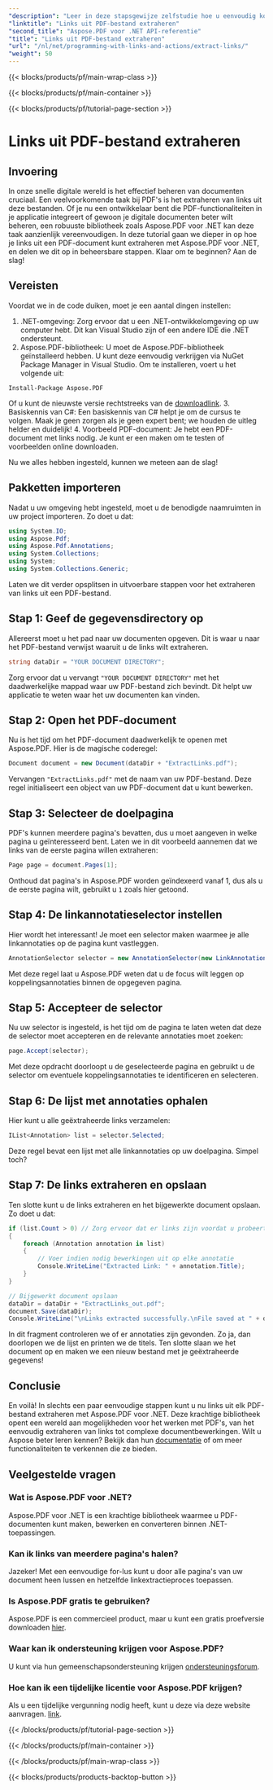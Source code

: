 ```yaml
---
"description": "Leer in deze stapsgewijze zelfstudie hoe u eenvoudig koppelingen uit PDF-bestanden kunt extraheren met Aspose.PDF voor .NET."
"linktitle": "Links uit PDF-bestand extraheren"
"second_title": "Aspose.PDF voor .NET API-referentie"
"title": "Links uit PDF-bestand extraheren"
"url": "/nl/net/programming-with-links-and-actions/extract-links/"
"weight": 50
---
```


{{< blocks/products/pf/main-wrap-class >}}

{{< blocks/products/pf/main-container >}}

{{< blocks/products/pf/tutorial-page-section >}}

# Links uit PDF-bestand extraheren

## Invoering

In onze snelle digitale wereld is het effectief beheren van documenten cruciaal. Een veelvoorkomende taak bij PDF's is het extraheren van links uit deze bestanden. Of je nu een ontwikkelaar bent die PDF-functionaliteiten in je applicatie integreert of gewoon je digitale documenten beter wilt beheren, een robuuste bibliotheek zoals Aspose.PDF voor .NET kan deze taak aanzienlijk vereenvoudigen. In deze tutorial gaan we dieper in op hoe je links uit een PDF-document kunt extraheren met Aspose.PDF voor .NET, en delen we dit op in beheersbare stappen. Klaar om te beginnen? Aan de slag!

## Vereisten

Voordat we in de code duiken, moet je een aantal dingen instellen:

1. .NET-omgeving: Zorg ervoor dat u een .NET-ontwikkelomgeving op uw computer hebt. Dit kan Visual Studio zijn of een andere IDE die .NET ondersteunt.
2. Aspose.PDF-bibliotheek: U moet de Aspose.PDF-bibliotheek geïnstalleerd hebben. U kunt deze eenvoudig verkrijgen via NuGet Package Manager in Visual Studio. Om te installeren, voert u het volgende uit:
```
Install-Package Aspose.PDF
```
   Of u kunt de nieuwste versie rechtstreeks van de [downloadlink](https://releases.aspose.com/pdf/net/).
3. Basiskennis van C#: Een basiskennis van C# helpt je om de cursus te volgen. Maak je geen zorgen als je geen expert bent; we houden de uitleg helder en duidelijk!
4. Voorbeeld PDF-document: Je hebt een PDF-document met links nodig. Je kunt er een maken om te testen of voorbeelden online downloaden.

Nu we alles hebben ingesteld, kunnen we meteen aan de slag!

## Pakketten importeren

Nadat u uw omgeving hebt ingesteld, moet u de benodigde naamruimten in uw project importeren. Zo doet u dat:

```csharp
using System.IO;
using Aspose.Pdf;
using Aspose.Pdf.Annotations;
using System.Collections;
using System;
using System.Collections.Generic;
```

Laten we dit verder opsplitsen in uitvoerbare stappen voor het extraheren van links uit een PDF-bestand.

## Stap 1: Geef de gegevensdirectory op

Allereerst moet u het pad naar uw documenten opgeven. Dit is waar u naar het PDF-bestand verwijst waaruit u de links wilt extraheren. 

```csharp
string dataDir = "YOUR DOCUMENT DIRECTORY";
```

Zorg ervoor dat u vervangt `"YOUR DOCUMENT DIRECTORY"` met het daadwerkelijke mappad waar uw PDF-bestand zich bevindt. Dit helpt uw applicatie te weten waar het uw documenten kan vinden.

## Stap 2: Open het PDF-document

Nu is het tijd om het PDF-document daadwerkelijk te openen met Aspose.PDF. Hier is de magische coderegel:

```csharp
Document document = new Document(dataDir + "ExtractLinks.pdf");
```

Vervangen `"ExtractLinks.pdf"` met de naam van uw PDF-bestand. Deze regel initialiseert een object van uw PDF-document dat u kunt bewerken.

## Stap 3: Selecteer de doelpagina

PDF's kunnen meerdere pagina's bevatten, dus u moet aangeven in welke pagina u geïnteresseerd bent. Laten we in dit voorbeeld aannemen dat we links van de eerste pagina willen extraheren:

```csharp
Page page = document.Pages[1];
```

Onthoud dat pagina's in Aspose.PDF worden geïndexeerd vanaf 1, dus als u de eerste pagina wilt, gebruikt u `1` zoals hier getoond.

## Stap 4: De linkannotatieselector instellen

Hier wordt het interessant! Je moet een selector maken waarmee je alle linkannotaties op de pagina kunt vastleggen.

```csharp
AnnotationSelector selector = new AnnotationSelector(new LinkAnnotation(page, Aspose.Pdf.Rectangle.Trivial));
```

Met deze regel laat u Aspose.PDF weten dat u de focus wilt leggen op koppelingsannotaties binnen de opgegeven pagina.

## Stap 5: Accepteer de selector

Nu uw selector is ingesteld, is het tijd om de pagina te laten weten dat deze de selector moet accepteren en de relevante annotaties moet zoeken:

```csharp
page.Accept(selector);
```

Met deze opdracht doorloopt u de geselecteerde pagina en gebruikt u de selector om eventuele koppelingsannotaties te identificeren en selecteren.

## Stap 6: De lijst met annotaties ophalen

Hier kunt u alle geëxtraheerde links verzamelen:

```csharp
IList<Annotation> list = selector.Selected;
```

Deze regel bevat een lijst met alle linkannotaties op uw doelpagina. Simpel toch?

## Stap 7: De links extraheren en opslaan

Ten slotte kunt u de links extraheren en het bijgewerkte document opslaan. Zo doet u dat:

```csharp
if (list.Count > 0) // Zorg ervoor dat er links zijn voordat u probeert ze te openen
{
    foreach (Annotation annotation in list)
    {
        // Voer indien nodig bewerkingen uit op elke annotatie
        Console.WriteLine("Extracted Link: " + annotation.Title);
    }
}

// Bijgewerkt document opslaan
dataDir = dataDir + "ExtractLinks_out.pdf";
document.Save(dataDir);
Console.WriteLine("\nLinks extracted successfully.\nFile saved at " + dataDir);
```

In dit fragment controleren we of er annotaties zijn gevonden. Zo ja, dan doorlopen we de lijst en printen we de titels. Ten slotte slaan we het document op en maken we een nieuw bestand met je geëxtraheerde gegevens!

## Conclusie

En voilà! In slechts een paar eenvoudige stappen kunt u nu links uit elk PDF-bestand extraheren met Aspose.PDF voor .NET. Deze krachtige bibliotheek opent een wereld aan mogelijkheden voor het werken met PDF's, van het eenvoudig extraheren van links tot complexe documentbewerkingen. Wilt u Aspose beter leren kennen? Bekijk dan hun [documentatie](https://reference.aspose.com/pdf/net/) of om meer functionaliteiten te verkennen die ze bieden.

## Veelgestelde vragen

### Wat is Aspose.PDF voor .NET?
Aspose.PDF voor .NET is een krachtige bibliotheek waarmee u PDF-documenten kunt maken, bewerken en converteren binnen .NET-toepassingen.

### Kan ik links van meerdere pagina's halen?
Jazeker! Met een eenvoudige for-lus kunt u door alle pagina's van uw document heen lussen en hetzelfde linkextractieproces toepassen.

### Is Aspose.PDF gratis te gebruiken?
Aspose.PDF is een commercieel product, maar u kunt een gratis proefversie downloaden [hier](https://releases.aspose.com/).

### Waar kan ik ondersteuning krijgen voor Aspose.PDF?
U kunt via hun gemeenschapsondersteuning krijgen [ondersteuningsforum](https://forum.aspose.com/c/pdf/10).

### Hoe kan ik een tijdelijke licentie voor Aspose.PDF krijgen?
Als u een tijdelijke vergunning nodig heeft, kunt u deze via deze website aanvragen. [link](https://purchase.aspose.com/temporary-license/).

{{< /blocks/products/pf/tutorial-page-section >}}

{{< /blocks/products/pf/main-container >}}

{{< /blocks/products/pf/main-wrap-class >}}

{{< blocks/products/products-backtop-button >}}
